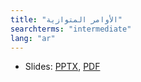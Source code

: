 ```yaml
---
title: "الأوامر المتوازية"
searchterms: "intermediate"
lang: "ar"
---
```

 <ul>
 <li class="ng-binding">Slides:
 <a href="ProgrammingLessons/intermediate/ParallelBeams.pptx">PPTX</a>,
 <a href="ProgrammingLessons/intermediate/ParallelBeams.pdf">PDF</a>
 </li>
 </ul>
